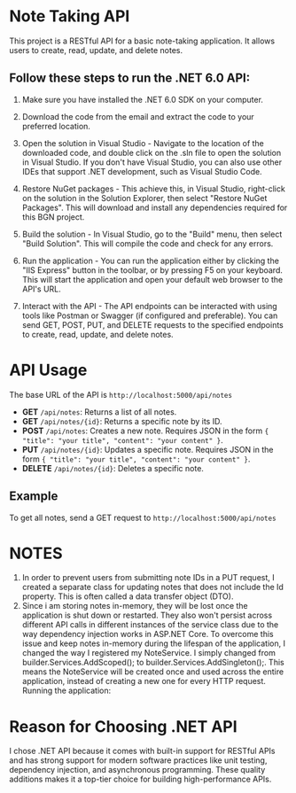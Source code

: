 # Note Taking API

This project is a RESTful API for a basic note-taking application. It allows users to create, read, update, and delete notes.

## Follow these steps to run the .NET 6.0 API:

1. Make sure you have installed the .NET 6.0 SDK on your computer. 

2. Download the code from the email and extract the code to your preferred location.

3. Open the solution in Visual Studio - Navigate to the location of the downloaded code, and double click on the .sln file to open the solution in Visual Studio. If you don't have Visual Studio, you can also use other IDEs that support .NET development, such as Visual Studio Code.

4. Restore NuGet packages - This achieve this, in Visual Studio, right-click on the solution in the Solution Explorer, then select "Restore NuGet Packages". This will download and install any dependencies required for this BGN project.

5. Build the solution - In Visual Studio, go to the "Build" menu, then select "Build Solution". This will compile the code and check for any errors.

6. Run the application - You can run the application either by clicking the "IIS Express" button in the toolbar, or by pressing F5 on your keyboard. This will start the application and open your default web browser to the API's URL.

7. Interact with the API - The API endpoints can be interacted with using tools like Postman or Swagger (if configured and preferable). You can send GET, POST, PUT, and DELETE requests to the specified endpoints to create, read, update, and delete notes.

# API Usage

The base URL of the API is `http://localhost:5000/api/notes`

* **GET** `/api/notes`: Returns a list of all notes.
* **GET** `/api/notes/{id}`: Returns a specific note by its ID.
* **POST** `/api/notes`: Creates a new note. Requires JSON in the form `{ "title": "your title", "content": "your content" }`.
* **PUT** `/api/notes/{id}`: Updates a specific note. Requires JSON in the form `{ "title": "your title", "content": "your content" }`.
* **DELETE** `/api/notes/{id}`: Deletes a specific note.

## Example

To get all notes, send a GET request to `http://localhost:5000/api/notes`
# NOTES
1. In order to prevent users from submitting note IDs in a PUT request, I created a separate class for updating notes that does not include the Id property. This is often called a data transfer object (DTO).
2. Since i am storing notes in-memory, they will be lost once the application is shut down or restarted. They also won't persist across different API calls in different instances of the service class due to the way dependency injection works in ASP.NET Core. 
   To overcome this issue and keep notes in-memory during the lifespan of the application, I changed the way I registered my NoteService.
   I simply changed from builder.Services.AddScoped<NoteService>(); to builder.Services.AddSingleton<NoteService>();. 
   This means the NoteService will be created once and used across the entire application, instead of creating a new one for every HTTP request. 
   Running the application:

# Reason for Choosing .NET API
I chose .NET API because it comes with built-in support for RESTful APIs and has strong support for modern software practices like unit testing, dependency injection, and asynchronous programming.
These quality additions makes it a top-tier choice for building high-performance APIs.
